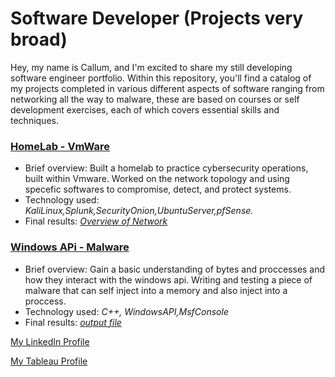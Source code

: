 # Software Developer (Projects very broad)

Hey, my name is Callum, and I'm excited to share my still developing software engineer portfolio. Within this repository, you'll find a catalog of my projects completed in various different aspects of software ranging from networking all the way to malware, these are based on courses or self development exercises, each of which covers essential skills and techniques.

### [HomeLab - VmWare]([LINK](https://github.com/BurrCal/HomeLab/tree/main))

- Brief overview:   Built a homelab to practice cybersecurity operations, built within Vmware. Worked on the network topology and using specefic softwares to compromise, detect, and protect systems.
- Technology used: *KaliLinux,Splunk,SecurityOnion,UbuntuServer,pfSense.*
- Final results: [*Overview of Network*](https://ibb.co/6D7nxQK)

### [Windows APi - Malware](LINK)

- Brief overview:  Gain a basic understanding of bytes and proccesses and how they interact with the windows api. Writing and testing a piece of malware that can self inject into a memory and also inject into a proccess.
- Technology used: *C++, WindowsAPI,MsfConsole*
- Final results: [*output file*](https://ibb.co/VST1y8V)
  


[My LinkedIn Profile]()

[My Tableau Profile]()
